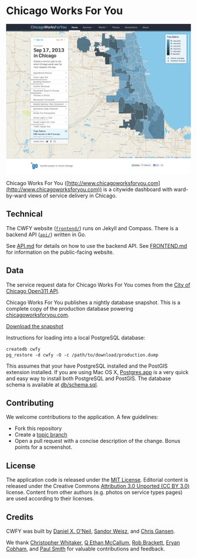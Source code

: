 Chicago Works For You
=====================

![CWFY screenshot](doc/cwfy-screenshot.png)


Chicago Works For You ([http://www.chicagoworksforyou.com](http://www.chicagoworksforyou.com)) is a citywide dashboard with ward-by-ward views of service delivery in Chicago. 

Technical
---------

The CWFY website ([`frontend/`](frontend/)) runs on Jekyll and Compass. There is a backend API ([`api/`](api/)) written in Go.

See [API.md](doc/API.md) for details on how to use the backend API. See [FRONTEND.md](doc/FRONTEND.md) for information on the public-facing website.

Data
----

The service request data for Chicago Works For You comes from the [City of Chicago Open311 API](http://dev.cityofchicago.org/docs/api).

Chicago Works For You publishes a nightly database snapshot. This is a complete copy of the production database powering [chicagoworksforyou.com](http://chicagoworksforyou.com).

[Download the snapshot](http://chicagoworksforyou.com/about/#can_i_use_your_data)

Instructions for loading into a local PostgreSQL database:

    createdb cwfy
    pg_restore -d cwfy -O -c /path/to/download/production.dump

This assumes that your have PostgreSQL installed and the PostGIS extension installed. If you are using Mac OS X,  [Postgres.app](http://postgresapp.com/) is a very quick and easy way to install both PostgreSQL and PostGIS.
The database schema is available at [db/schema.sql](db/schema.sql).

Contributing
------------

We welcome contributions to the application. A few guidelines:

 * Fork this repository
 * Create a [topic branch](http://git-scm.com/book/en/Git-Branching-Branching-Workflows#Topic-Branches)
 * Open a pull request with a concise description of the change. Bonus points for a screenshot.

License
-------

The application code is released under the [MIT License](LICENSE.md). Editorial content is released under the Creative Commons [Attribution 3.0 Unported (CC BY 3.0)](http://creativecommons.org/licenses/by/3.0/deed.en_US) license. Content from other authors (e.g. photos on service types pages) are used according to their licenses.

Credits
-------

CWFY was built by [Daniel X. O'Neil](https://github.com/danxoneil), [Sandor Weisz](https://github.com/santheo), and [Chris Gansen](https://github.com/cgansen).

We thank [Christopher Whitaker](https://github.com/govintrenches), [Q Ethan McCallum](https://github.com/qethanm), [Rob Brackett](https://github.com/mr0grog), [Eryan Cobham](https://github.com/littlelazer), and [Paul Smith](https://github.com/paulsmith) for valuable contributions and feedback.

